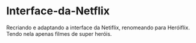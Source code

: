 # Interface-da-Netflix
Recriando e adaptando a interface da Netiflix, renomeando para Heróiflix. Tendo nela apenas filmes de super heróis.
